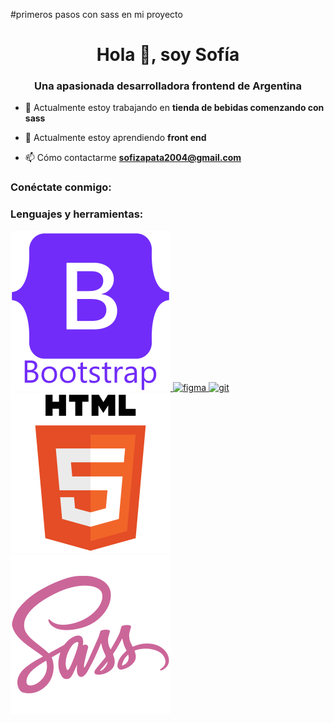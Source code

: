 
#primeros pasos con sass en mi proyecto

<h1 align="center">Hola 👋, soy Sofía</h1>
<h3 align="center">Una apasionada desarrolladora frontend de Argentina</h3>

- 🔭 Actualmente estoy trabajando en **tienda de bebidas comenzando con sass**

- 🌱 Actualmente estoy aprendiendo **front end**

- 📫 Cómo contactarme **sofizapata2004@gmail.com**

<h3 align="left">Conéctate conmigo:</h3>
<p align="left">
</p>
<!--  -->

<h3 align="left">Lenguajes y herramientas:</h3>
<p align="left"> <a href="https://getbootstrap.com" target="_blank" rel="noreferrer"> <img src="https://raw.githubusercontent.com/devicons/devicon/master/icons/bootstrap/bootstrap-plain-wordmark.svg" alt="bootstrap" ancho="40" alto="40"/> </a> <a href="https://www.figma.com/" objetivo="_blank" rel="noreferrer"> <img src="https://www.vectorlogo.zone/logos/figma/figma-icon.svg" alt="figma" ancho="40" alto="40"/> </a> <a href="https://git-scm.com/" objetivo="_blank" rel="noreferrer"> <img src="https://www.vectorlogo.zone/logos/git-scm/git-scm-icon.svg" alt="git" ancho="40" alto="40"/> </a> <a href="https://www.w3.org/html/" objetivo="_blank" rel="noreferrer"> <img src="https://raw.githubusercontent.com/devicons/devicon/master/icons/html5/html5-original-wordmark.svg" alt="html5" ancho="40" alto="40"/> </a> <a href="https://sass-lang.com" target="_blank" rel="noreferrer"> <img src="https://raw.githubusercontent.com/devicons/devicon/master/icons/sass/sass-original.svg" alt="sass" ancho="40" alto="40"/> </a> </p>
